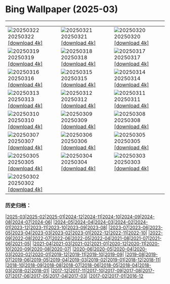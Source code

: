 # Bing Wallpaper (2025-03)
**************

<table><tr><td><img class="wallpaper" src="https://www.bing.com/th?id=OHR.NebraskaStorm_ZH-CN6944682381_1920x1080.jpg" alt="20250322"> 20250322 <a href="https://www.bing.com/th?id=OHR.NebraskaStorm_ZH-CN6944682381_UHD.jpg">[download 4k]</a></td><td><img class="wallpaper" src="https://www.bing.com/th?id=OHR.CenoteLilies_ZH-CN5915682591_1920x1080.jpg" alt="20250321"> 20250321 <a href="https://www.bing.com/th?id=OHR.CenoteLilies_ZH-CN5915682591_UHD.jpg">[download 4k]</a></td><td><img class="wallpaper" src="https://www.bing.com/th?id=OHR.DanumValley_ZH-CN5786482012_1920x1080.jpg" alt="20250320"> 20250320 <a href="https://www.bing.com/th?id=OHR.DanumValley_ZH-CN5786482012_UHD.jpg">[download 4k]</a></td></tr><tr><td><img class="wallpaper" src="https://www.bing.com/th?id=OHR.SpringequinoxY25_ZH-CN1635828827_1920x1080.jpg" alt="20250319"> 20250319 <a href="https://www.bing.com/th?id=OHR.SpringequinoxY25_ZH-CN1635828827_UHD.jpg">[download 4k]</a></td><td><img class="wallpaper" src="https://www.bing.com/th?id=OHR.BlackHeron_ZH-CN6764711050_1920x1080.jpg" alt="20250318"> 20250318 <a href="https://www.bing.com/th?id=OHR.BlackHeron_ZH-CN6764711050_UHD.jpg">[download 4k]</a></td><td><img class="wallpaper" src="https://www.bing.com/th?id=OHR.SedonaSpring_ZH-CN6305197600_1920x1080.jpg" alt="20250317"> 20250317 <a href="https://www.bing.com/th?id=OHR.SedonaSpring_ZH-CN6305197600_UHD.jpg">[download 4k]</a></td></tr><tr><td><img class="wallpaper" src="https://www.bing.com/th?id=OHR.BeckettBridge_ZH-CN6206942429_1920x1080.jpg" alt="20250316"> 20250316 <a href="https://www.bing.com/th?id=OHR.BeckettBridge_ZH-CN6206942429_UHD.jpg">[download 4k]</a></td><td><img class="wallpaper" src="https://www.bing.com/th?id=OHR.PandaSnow_ZH-CN5981854301_1920x1080.jpg" alt="20250315"> 20250315 <a href="https://www.bing.com/th?id=OHR.PandaSnow_ZH-CN5981854301_UHD.jpg">[download 4k]</a></td><td><img class="wallpaper" src="https://www.bing.com/th?id=OHR.ForumRomanum_ZH-CN5873120178_1920x1080.jpg" alt="20250314"> 20250314 <a href="https://www.bing.com/th?id=OHR.ForumRomanum_ZH-CN5873120178_UHD.jpg">[download 4k]</a></td></tr><tr><td><img class="wallpaper" src="https://www.bing.com/th?id=OHR.BasqueDolmen_ZH-CN2364777801_1920x1080.jpg" alt="20250313"> 20250313 <a href="https://www.bing.com/th?id=OHR.BasqueDolmen_ZH-CN2364777801_UHD.jpg">[download 4k]</a></td><td><img class="wallpaper" src="https://www.bing.com/th?id=OHR.HoliColors_ZH-CN2177185823_1920x1080.jpg" alt="20250312"> 20250312 <a href="https://www.bing.com/th?id=OHR.HoliColors_ZH-CN2177185823_UHD.jpg">[download 4k]</a></td><td><img class="wallpaper" src="https://www.bing.com/th?id=OHR.ChateauLoire_ZH-CN5040147638_1920x1080.jpg" alt="20250311"> 20250311 <a href="https://www.bing.com/th?id=OHR.ChateauLoire_ZH-CN5040147638_UHD.jpg">[download 4k]</a></td></tr><tr><td><img class="wallpaper" src="https://www.bing.com/th?id=OHR.NusaPenida_ZH-CN4934656933_1920x1080.jpg" alt="20250310"> 20250310 <a href="https://www.bing.com/th?id=OHR.NusaPenida_ZH-CN4934656933_UHD.jpg">[download 4k]</a></td><td><img class="wallpaper" src="https://www.bing.com/th?id=OHR.NappingLion_ZH-CN1214312983_1920x1080.jpg" alt="20250309"> 20250309 <a href="https://www.bing.com/th?id=OHR.NappingLion_ZH-CN1214312983_UHD.jpg">[download 4k]</a></td><td><img class="wallpaper" src="https://www.bing.com/th?id=OHR.ItalyClock_ZH-CN0846995743_1920x1080.jpg" alt="20250308"> 20250308 <a href="https://www.bing.com/th?id=OHR.ItalyClock_ZH-CN0846995743_UHD.jpg">[download 4k]</a></td></tr><tr><td><img class="wallpaper" src="https://www.bing.com/th?id=OHR.WaddenSeaBiosphereReserve_ZH-CN9012125146_1920x1080.jpg" alt="20250307"> 20250307 <a href="https://www.bing.com/th?id=OHR.WaddenSeaBiosphereReserve_ZH-CN9012125146_UHD.jpg">[download 4k]</a></td><td><img class="wallpaper" src="https://www.bing.com/th?id=OHR.PlumBlossom_ZH-CN5888621119_1920x1080.jpg" alt="20250306"> 20250306 <a href="https://www.bing.com/th?id=OHR.PlumBlossom_ZH-CN5888621119_UHD.jpg">[download 4k]</a></td><td><img class="wallpaper" src="https://www.bing.com/th?id=OHR.NevadaBigHorns_ZH-CN5987046965_1920x1080.jpg" alt="20250305"> 20250305 <a href="https://www.bing.com/th?id=OHR.NevadaBigHorns_ZH-CN5987046965_UHD.jpg">[download 4k]</a></td></tr><tr><td><img class="wallpaper" src="https://www.bing.com/th?id=OHR.SuratThani_ZH-CN4797096558_1920x1080.jpg" alt="20250305"> 20250305 <a href="https://www.bing.com/th?id=OHR.SuratThani_ZH-CN4797096558_UHD.jpg">[download 4k]</a></td><td><img class="wallpaper" src="https://www.bing.com/th?id=OHR.MardiGrasJackson_ZH-CN3456301377_1920x1080.jpg" alt="20250304"> 20250304 <a href="https://www.bing.com/th?id=OHR.MardiGrasJackson_ZH-CN3456301377_UHD.jpg">[download 4k]</a></td><td><img class="wallpaper" src="https://www.bing.com/th?id=OHR.HornbillPair_ZH-CN3380997666_1920x1080.jpg" alt="20250303"> 20250303 <a href="https://www.bing.com/th?id=OHR.HornbillPair_ZH-CN3380997666_UHD.jpg">[download 4k]</a></td></tr><tr><td><img class="wallpaper" src="https://www.bing.com/th?id=OHR.EucalyptusForest_ZH-CN3052498076_1920x1080.jpg" alt="20250302"> 20250302 <a href="https://www.bing.com/th?id=OHR.EucalyptusForest_ZH-CN3052498076_UHD.jpg">[download 4k]</a></td><td></td><td></td></tr></table>

### 历史归档：

|[2025-03](/2025-03.md)|[2025-02](/../2025-02/2025-02.md)|[2025-01](/../2025-01/2025-01.md)|[2024-12](/../2024-12/2024-12.md)|[2024-11](/../2024-11/2024-11.md)|[2024-10](/../2024-10/2024-10.md)|[2024-09](/../2024-09/2024-09.md)|[2024-08](/../2024-08/2024-08.md)|[2024-07](/../2024-07/2024-07.md)|[2024-06](/../2024-06/2024-06.md)|
|[2024-05](/../2024-05/2024-05.md)|[2024-04](/../2024-04/2024-04.md)|[2024-03](/../2024-03/2024-03.md)|[2024-02](/../2024-02/2024-02.md)|[2024-01](/../2024-01/2024-01.md)|[2023-12](/../2023-12/2023-12.md)|[2023-11](/../2023-11/2023-11.md)|[2023-10](/../2023-10/2023-10.md)|[2023-09](/../2023-09/2023-09.md)|[2023-08](/../2023-08/2023-08.md)|
|[2023-07](/../2023-07/2023-07.md)|[2023-06](/../2023-06/2023-06.md)|[2023-05](/../2023-05/2023-05.md)|[2023-04](/../2023-04/2023-04.md)|[2023-03](/../2023-03/2023-03.md)|[2023-02](/../2023-02/2023-02.md)|[2023-01](/../2023-01/2023-01.md)|[2022-12](/../2022-12/2022-12.md)|[2022-11](/../2022-11/2022-11.md)|[2022-10](/../2022-10/2022-10.md)|
|[2022-09](/../2022-09/2022-09.md)|[2022-08](/../2022-08/2022-08.md)|[2022-07](/../2022-07/2022-07.md)|[2022-06](/../2022-06/2022-06.md)|[2022-05](/../2022-05/2022-05.md)|[2022-04](/../2022-04/2022-04.md)|[2021-08](/../2021-08/2021-08.md)|[2021-07](/../2021-07/2021-07.md)|[2021-06](/../2021-06/2021-06.md)|[2021-05](/../2021-05/2021-05.md)|
|[2021-04](/../2021-04/2021-04.md)|[2021-03](/../2021-03/2021-03.md)|[2021-02](/../2021-02/2021-02.md)|[2021-01](/../2021-01/2021-01.md)|[2020-12](/../2020-12/2020-12.md)|[2020-11](/../2020-11/2020-11.md)|[2020-10](/../2020-10/2020-10.md)|[2020-09](/../2020-09/2020-09.md)|[2020-08](/../2020-08/2020-08.md)|[2020-07](/../2020-07/2020-07.md)|
|[2020-06](/../2020-06/2020-06.md)|[2020-05](/../2020-05/2020-05.md)|[2020-04](/../2020-04/2020-04.md)|[2020-03](/../2020-03/2020-03.md)|[2020-02](/../2020-02/2020-02.md)|[2020-01](/../2020-01/2020-01.md)|[2019-12](/../2019-12/2019-12.md)|[2019-11](/../2019-11/2019-11.md)|[2019-10](/../2019-10/2019-10.md)|[2019-09](/../2019-09/2019-09.md)|
|[2019-08](/../2019-08/2019-08.md)|[2019-07](/../2019-07/2019-07.md)|[2019-06](/../2019-06/2019-06.md)|[2019-05](/../2019-05/2019-05.md)|[2019-04](/../2019-04/2019-04.md)|[2019-03](/../2019-03/2019-03.md)|[2019-02](/../2019-02/2019-02.md)|[2019-01](/../2019-01/2019-01.md)|[2018-12](/../2018-12/2018-12.md)|[2018-11](/../2018-11/2018-11.md)|
|[2018-10](/../2018-10/2018-10.md)|[2018-09](/../2018-09/2018-09.md)|[2018-08](/../2018-08/2018-08.md)|[2018-07](/../2018-07/2018-07.md)|[2018-06](/../2018-06/2018-06.md)|[2018-05](/../2018-05/2018-05.md)|[2018-04](/../2018-04/2018-04.md)|[2018-03](/../2018-03/2018-03.md)|[2018-02](/../2018-02/2018-02.md)|[2018-01](/../2018-01/2018-01.md)|
|[2017-12](/../2017-12/2017-12.md)|[2017-11](/../2017-11/2017-11.md)|[2017-10](/../2017-10/2017-10.md)|[2017-09](/../2017-09/2017-09.md)|[2017-08](/../2017-08/2017-08.md)|[2017-07](/../2017-07/2017-07.md)|[2017-06](/../2017-06/2017-06.md)|[2017-05](/../2017-05/2017-05.md)|[2017-04](/../2017-04/2017-04.md)|[2017-03](/../2017-03/2017-03.md)|
|[2017-02](/../2017-02/2017-02.md)|[2017-01](/../2017-01/2017-01.md)|[2016-12](/../2016-12/2016-12.md)